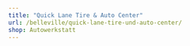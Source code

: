 ```yaml
---
title: "Quick Lane Tire & Auto Center"
url: /belleville/quick-lane-tire-und-auto-center/
shop: Autowerkstatt
---
```

